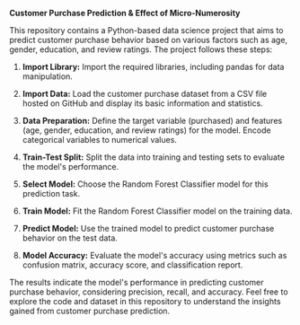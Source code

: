 **Customer Purchase Prediction & Effect of Micro-Numerosity**

This repository contains a Python-based data science project that aims to predict customer purchase behavior based on various factors such as age, gender, education, and review ratings. The project follows these steps:

1. **Import Library:** Import the required libraries, including pandas for data manipulation.

2. **Import Data:** Load the customer purchase dataset from a CSV file hosted on GitHub and display its basic information and statistics.

3. **Data Preparation:** Define the target variable (purchased) and features (age, gender, education, and review ratings) for the model. Encode categorical variables to numerical values.

4. **Train-Test Split:** Split the data into training and testing sets to evaluate the model's performance.

5. **Select Model:** Choose the Random Forest Classifier model for this prediction task.

6. **Train Model:** Fit the Random Forest Classifier model on the training data.

7. **Predict Model:** Use the trained model to predict customer purchase behavior on the test data.

8. **Model Accuracy:** Evaluate the model's accuracy using metrics such as confusion matrix, accuracy score, and classification report.

The results indicate the model's performance in predicting customer purchase behavior, considering precision, recall, and accuracy. Feel free to explore the code and dataset in this repository to understand the insights gained from customer purchase prediction.